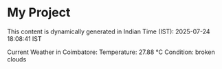 # My Project

This content is dynamically generated in Indian Time (IST): 2025-07-24 18:08:41 IST


Current Weather in Coimbatore:
Temperature: 27.88 °C
Condition: broken clouds
